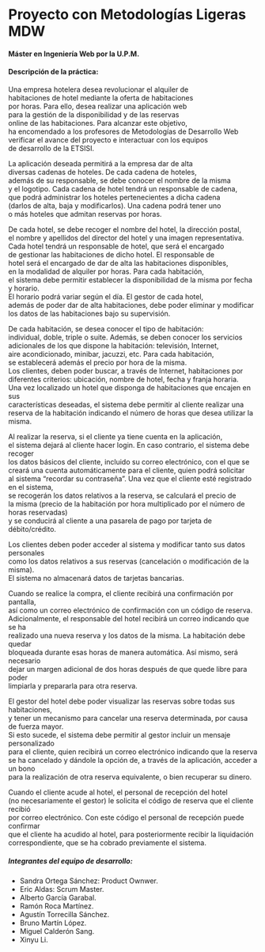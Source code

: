 # Proyecto con Metodologías Ligeras MDW
#### Máster en Ingeniería Web por la U.P.M.
#### Descripción de la práctica:
Una empresa hotelera desea revolucionar el alquiler de   
habitaciones de hotel mediante la oferta de habitaciones   
por horas. Para ello, desea realizar una aplicación web   
para la gestión de la disponibilidad y de las reservas   
online de las habitaciones. Para alcanzar este objetivo,   
ha encomendado a los profesores de Metodologías de Desarrollo Web   
verificar el avance del proyecto e interactuar con los equipos   
de desarrollo de la ETSISI.

La aplicación deseada permitirá a la empresa dar de alta   
diversas cadenas de hoteles. De cada cadena de hoteles,   
además de su responsable, se debe conocer el nombre de la misma   
y el logotipo. Cada cadena de hotel tendrá un responsable de cadena,   
que podrá administrar los hoteles pertenecientes a dicha cadena   
(darlos de alta, baja y modificarlos). Una cadena podrá tener uno   
o más hoteles que admitan reservas por horas.

De cada hotel, se debe recoger el nombre del hotel, la dirección postal,   
el nombre y apellidos del director del hotel y una imagen representativa.   
Cada hotel tendrá un responsable de hotel, que será el encargado   
de gestionar las habitaciones de dicho hotel. El responsable de   
hotel será el encargado de dar de alta las habitaciones disponibles,   
en la modalidad de alquiler por horas. Para cada habitación,   
el sistema debe permitir establecer la disponibilidad de la misma por fecha y horario.   
El horario podrá variar según el día. El gestor de cada hotel,   
además de poder dar de alta habitaciones, debe poder eliminar y modificar   
los datos de las habitaciones bajo su supervisión.

De cada habitación, se desea conocer el tipo de habitación:   
individual, doble, triple o suite. Además, se deben conocer los servicios   
adicionales de los que dispone la habitación: televisión, Internet,   
aire acondicionado, minibar, jacuzzi, etc. Para cada habitación,   
se establecerá además el precio por hora de la misma.   
Los clientes, deben poder buscar, a través de Internet, habitaciones por   
diferentes criterios: ubicación, nombre de hotel, fecha y franja horaria.   
Una vez localizado un hotel que disponga de habitaciones que encajen en sus   
características deseadas, el sistema debe permitir al cliente realizar una   
reserva de la habitación indicando el número de horas que desea utilizar la misma.

Al realizar la reserva, si el cliente ya tiene cuenta en la aplicación,   
el sistema dejará al cliente hacer login. En caso contrario, el sistema debe recoger   
los datos básicos del cliente, incluido su correo electrónico, con el que se   
creará una cuenta automáticamente para el cliente, quien podrá solicitar   
al sistema “recordar su contraseña”. Una vez que el cliente esté registrado en el sistema,   
se recogerán los datos relativos a la reserva, se calculará el precio de   
la misma (precio de la habitación por hora multiplicado por el número de horas reservadas)   
y se conducirá al cliente a una pasarela de pago por tarjeta de débito/crédito.

Los clientes deben poder acceder al sistema y modificar tanto sus datos personales   
como los datos relativos a sus reservas (cancelación o modificación de la misma).   
El sistema no almacenará datos de tarjetas bancarias.

Cuando se realice la compra, el cliente recibirá una confirmación por pantalla,   
así como un correo electrónico de confirmación con un código de reserva.   
Adicionalmente, el responsable del hotel recibirá un correo indicando que se ha   
realizado una nueva reserva y los datos de la misma. La habitación debe quedar   
bloqueada durante esas horas de manera automática. Así mismo, será necesario   
dejar un margen adicional de dos horas después de que quede libre para poder   
limpiarla y prepararla para otra reserva.

El gestor del hotel debe poder visualizar las reservas sobre todas sus habitaciones,   
y tener un mecanismo para cancelar una reserva determinada, por causa de fuerza mayor.   
Si esto sucede, el sistema debe permitir al gestor incluir un mensaje personalizado   
para el cliente, quien recibirá un correo electrónico indicando que la reserva   
se ha cancelado y dándole la opción de, a través de la aplicación, acceder a un bono   
para la realización de otra reserva equivalente, o bien recuperar su dinero.

Cuando el cliente acude al hotel, el personal de recepción del hotel   
(no necesariamente el gestor) le solicita el código de reserva que el cliente recibió   
por correo electrónico. Con este código el personal de recepción puede confirmar   
que el cliente ha acudido al hotel, para posteriormente recibir la liquidación   
correspondiente, que se ha cobrado previamente el sistema.  

##### Integrantes del equipo de desarrollo:  
* Sandra Ortega Sánchez: Product Ownwer.  
* Eric Aldas: Scrum Master.  
* Alberto García Garabal.  
* Ramón Roca Martínez.  
* Agustín Torrecilla Sánchez.  
* Bruno Martín López.  
* Miguel Calderón Sang.  
* Xinyu Li.  





